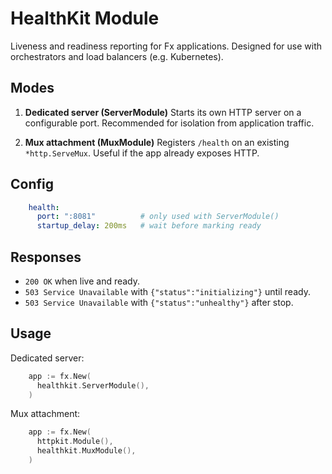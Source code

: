 # HealthKit Module

Liveness and readiness reporting for Fx applications.
Designed for use with orchestrators and load balancers (e.g. Kubernetes).

## Modes

1. **Dedicated server (ServerModule)**
   Starts its own HTTP server on a configurable port.
   Recommended for isolation from application traffic.

2. **Mux attachment (MuxModule)**
   Registers `/health` on an existing `*http.ServeMux`.
   Useful if the app already exposes HTTP.

## Config

```yaml
    health:
      port: ":8081"          # only used with ServerModule()
      startup_delay: 200ms   # wait before marking ready
```

## Responses

- `200 OK` when live and ready.
- `503 Service Unavailable` with `{"status":"initializing"}` until ready.
- `503 Service Unavailable` with `{"status":"unhealthy"}` after stop.

## Usage

Dedicated server:

```go
    app := fx.New(
      healthkit.ServerModule(),
    )
```

Mux attachment:

```go
    app := fx.New(
      httpkit.Module(),
      healthkit.MuxModule(),
    )
```
